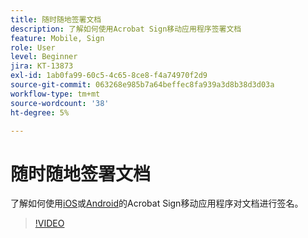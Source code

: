 ```yaml
---
title: 随时随地签署文档
description: 了解如何使用Acrobat Sign移动应用程序签署文档
feature: Mobile, Sign
role: User
level: Beginner
jira: KT-13873
exl-id: 1ab0fa99-60c5-4c65-8ce8-f4a74970f2d9
source-git-commit: 063268e985b7a64beffec8fa939a3d8b38d3d03a
workflow-type: tm+mt
source-wordcount: '38'
ht-degree: 5%

---
```


# 随时随地签署文档

了解如何使用[iOS](https://apps.apple.com/cn/app/adobe-sign/id481082197)或[Android](https://play.google.com/store/apps/details?id=com.adobe.echosign&amp;hl=en)的Acrobat Sign移动应用程序对文档进行签名。

>[!VIDEO](https://video.tv.adobe.com/v/3439048?quality=12&learn=on&hidetitle=true&captions=chi_hans)
